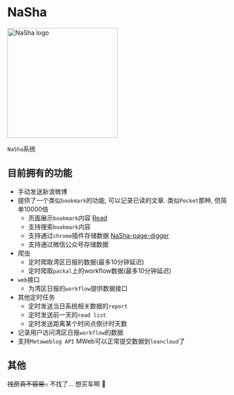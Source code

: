 # NaSha

<img width="250" alt="NaSha logo" src="https://cloud.githubusercontent.com/assets/12368943/18118662/d77cd208-6f88-11e6-8d38-87a036a0cd60.png">

`NaSha`系统

## 目前拥有的功能

 - 手动发送新浪微博
 - 提供了一个类似`bookmark`的功能, 可以记录已读的文章. 类似`Pocket`那种, 但简单10000倍
    - 页面展示`bookmark`内容 [Read](http://ns.bigyoo.me/read)
    - 支持搜索`bookmark`内容
    - 支持通过`chrome`插件存储数据 [NaSha-page-digger](https://github.com/yPangXie/NaSha-page-digger)
    - 支持通过微信公众号存储数据
 - 爬虫
    - 定时爬取湾区日报的数据(最多10分钟延迟)
    - 定时爬取`packal`上的workflow数据(最多10分钟延迟)
 - `web`接口
    - 为湾区日报的`workflow`提供数据接口
 - 其他定时任务
    - 定时发送当日系统相关数据的`report`
    - 定时发送前一天的`read list`
    - 定时发送距离某个时间点倒计时天数
 - 记录用户访问湾区日报`workflow`的数据
 - 支持`Metaweblog API` MWeb可以正常提交数据到`leancloud`了

## 其他

 ~~找房真不容易..~~ 不找了... 想买车啊 🌚
